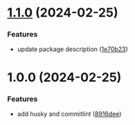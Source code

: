 # [1.1.0](https://github.com/xrex-stone/release_demo/compare/v1.0.0...v1.1.0) (2024-02-25)


### Features

* update package description ([1e70b23](https://github.com/xrex-stone/release_demo/commit/1e70b237b518a91b8bcec1872a01a7e4ecf19809))

# 1.0.0 (2024-02-25)


### Features

* add husky and commitlint ([8916dee](https://github.com/xrex-stone/release_demo/commit/8916deec07c74bf19bb9d99331cd37f57b6460ed))
